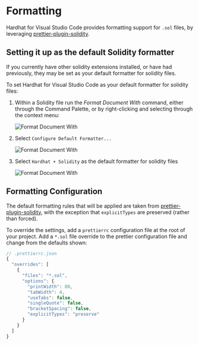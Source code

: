 # Formatting

Hardhat for Visual Studio Code provides formatting support for `.sol` files, by leveraging [prettier-plugin-solidity](https://github.com/prettier-solidity/prettier-plugin-solidity).

## Setting it up as the default Solidity formatter

If you currently have other solidity extensions installed, or have had previously, they may be set as your default formatter for solidity files.

To set Hardhat for Visual Studio Code as your default formatter for solidity files:

1. Within a Solidity file run the _Format Document With_ command, either through the Command Palette, or by right-clicking and selecting through the context menu:

   ![Format Document With](/hardhat-vscode-images/format_document_with.png "Format Document With")

2. Select `Configure Default Formatter...`

   ![Format Document With](/hardhat-vscode-images/configure_default_formatter.png "Configure default formatter")

3. Select `Hardhat + Solidity` as the default formatter for solidity files

   ![Format Document With](/hardhat-vscode-images/select_solidity_plus_hardhat.png "Configure default formatter")

## Formatting Configuration

The default formatting rules that will be applied are taken from [prettier-plugin-solidity](https://github.com/prettier-solidity/prettier-plugin-solidity#configuration-file), with the exception that `explicitTypes` are preserved (rather than forced).

To override the settings, add a `prettierrc` configuration file at the root of your project. Add a `*.sol` file override to the prettier configuration file and change from the defaults shown:

```javascript
// .prettierrc.json
{
  "overrides": [
    {
      "files": "*.sol",
      "options": {
        "printWidth": 80,
        "tabWidth": 4,
        "useTabs": false,
        "singleQuote": false,
        "bracketSpacing": false,
        "explicitTypes": "preserve"
      }
    }
  ]
}
```

<!-- Auto-update: 2025-10-15T14:15:27.325492 -->
